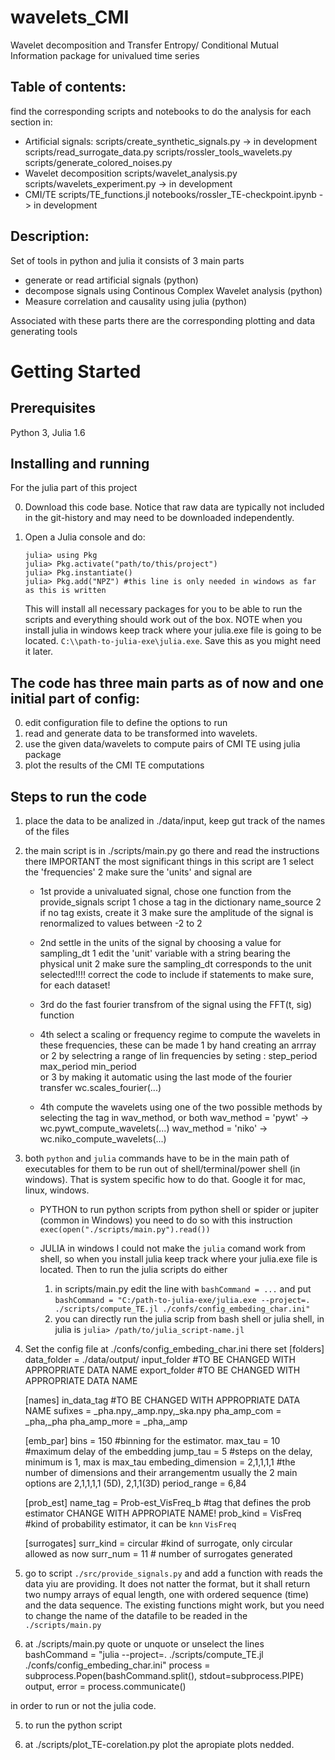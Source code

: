 # wavelets_CMI
Wavelet decomposition and Transfer Entropy/ Conditional Mutual Information package for univalued time series


## Table of contents: 

find the corresponding scripts and notebooks to do the analysis for each section in:

- Artificial signals:
    scripts/create_synthetic_signals.py -> in development
    scripts/read_surrogate_data.py
    scripts/rossler_tools_wavelets.py
    scripts/generate_colored_noises.py
- Wavelet decomposition
   scripts/wavelet_analysis.py 
   scripts/wavelets_experiment.py -> in development
- CMI/TE
   scripts/TE_functions.jl
   notebooks/rossler_TE-checkpoint.ipynb -> in development
## Description:

Set of tools in python and julia
it consists of 3 main parts
- generate or read artificial signals (python)
- decompose signals using Continous Complex Wavelet analysis (python)
- Measure correlation and causality using julia (python)

Associated with these parts there are the corresponding plotting and data generating tools


# Getting Started



## Prerequisites

Python 3, Julia 1.6 

## Installing and running

For the julia part of this project

0. Download this code base. Notice that raw data are typically not included in the
   git-history and may need to be downloaded independently.
1. Open a Julia console and do:

      ```
      julia> using Pkg
      julia> Pkg.activate("path/to/this/project")
      julia> Pkg.instantiate()
      julia> Pkg.add("NPZ") #this line is only needed in windows as far as this is written
      ```

   This will install all necessary packages for you to be able to run the scripts and everything should work out of the box.
   NOTE  when you install julia in windows keep track where your julia.exe file is going to be located. `C:\\path-to-julia-exe\julia.exe`. Save this as you might need it later.

## The code has three main parts as of now and one initial part of config:

0. edit configuration file to define the options to run
1. read and generate data to be transformed into wavelets.
2. use the given data/wavelets to compute pairs of CMI TE using julia package
3. plot the results of the CMI TE computations

## Steps to run the code

1. place the data to be analized in ./data/input, keep gut track of the names of the files


2. the main script is in ./scripts/main.py go there and read the instructions there
   IMPORTANT the most significant things in this script are 
      1 select the 'frequencies'
      2 make sure the 'units' and signal are 

   - 1st provide a univaluated signal, chose one function from the provide_signals script
      1 chose a tag in the dictionary name_source
      2 if no tag exists, create it
      3 make sure the amplitude of the signal is renormalized to values between -2 to 2

   - 2nd settle in the units of the signal by choosing a value for sampling_dt
      1 edit the 'unit' variable with a string bearing the physical unit
      2 make sure the sampling_dt corresponds to the unit selected!!!!
         correct the code to include if statements to make sure, for each dataset!

   - 3rd do the fast fourier transfrom of the signal using the FFT(t, sig) function

   - 4th select a scaling or frequency regime to compute the wavelets in these frequencies, these can be made
      1 by hand creating an arrray
      or 2 by selectring a range of lin frequencies by seting :
        step_period
        max_period 
        min_period  
      or 3 by making it automatic using the last mode of the fourier transfer wc.scales_fourier(...)

   - 4th compute the wavelets using one of the two possible methods by selecting the tag in wav_method, or both
      wav_method = 'pywt' -> wc.pywt_compute_wavelets(...)
      wav_method = 'niko' -> wc.niko_compute_wavelets(...)

2. both `python` and `julia` commands have to be in the main path of executables for them to be run out of shell/terminal/power shell (in windows). That is system specific how to do that. Google it for mac, linux, windows. 

   - PYTHON to run python scripts from python shell or spider or jupiter  (common in Windows) you need to do so with this instruction 
      `exec(open("./scripts/main.py").read())`

   - JULIA in windows I could not make the `julia` comand work from shell, so when you install julia keep track where your julia.exe file is located. Then to run the julia scripts do either  
      1. in scripts/main.py edit the line with `bashCommand = ...` and put 
      `bashCommand = "C:/path-to-julia-exe/julia.exe --project=. ./scripts/compute_TE.jl ./confs/config_embeding_char.ini"`  
      2. you can directly run the julia scrip from bash shell or julia shell, in julia is `julia> /path/to/julia_script-name.jl`


3. Set the config file at ./confs/config_embeding_char.ini
 there set 
   [folders]
   data_folder = ./data/output/
   input_folder #TO BE CHANGED WITH APPROPRIATE DATA NAME
   export_folder #TO BE CHANGED  WITH APPROPRIATE DATA NAME

   [names]
   in_data_tag #TO BE CHANGED WITH APPROPRIATE DATA NAME
   sufixes = _pha.npy,_amp.npy,_ska.npy
   pha_amp_com = _pha,_pha
   pha_amp_more = _pha,_amp

   [emb_par]
   bins = 150 #binning for the estimator.
   max_tau = 10 #maximum delay of the embedding
   jump_tau = 5 #steps on the delay, minimum is 1, max is max_tau
   embeding_dimension = 2,1,1,1,1 #the number of dimensions and their arrangementm usually the 2 main options are  2,1,1,1,1 (5D), 2,1,1(3D)
   period_range = 6,84

   [prob_est]
   name_tag = Prob-est_VisFreq_b #tag that defines the prob estimator CHANGE WITH APPROPIATE NAME! 
   prob_kind = VisFreq #kind of probability estimator, it can be `knn` `VisFreq`

   [surrogates]
   surr_kind = circular #kind of surrogate, only circular allowed as now
   surr_num = 11 # number of surrogates generated

4. go to script `./src/provide_signals.py` and add a function with reads the data yiu are providing. It does not natter the format, but it shall return two numpy arrays of equal length, one with ordered sequence (time) and the data sequence. The existing functions might work, but you need to change the name of the datafile to be readed in the `./scripts/main.py`

4.  at ./scripts/main.py  quote or unquote or unselect the lines 
      bashCommand = "julia --project=. ./scripts/compute_TE.jl ./confs/config_embeding_char.ini"
      process = subprocess.Popen(bashCommand.split(), stdout=subprocess.PIPE)
      output, error = process.communicate()

   in order to run or not the julia code.

5. to run the python script


5. at ./scripts/plot_TE-corelation.py plot the apropiate plots nedded.









